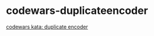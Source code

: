 # codewars-duplicateencoder
[codewars kata: duplicate encoder](https://www.codewars.com/trainer/javascript)
